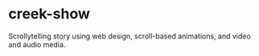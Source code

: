 # creek-show

Scrollytelling story using web design, scroll-based animations, and video and audio media.
